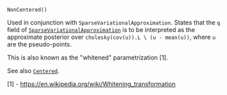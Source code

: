 ```
NonCentered()
```

Used in conjunction with `SparseVariationalApproximation`. States that the `q` field of [`SparseVariationalApproximation`](@ref) is to be interpreted as the approximate posterior over `cholesky(cov(u)).L \ (u - mean(u))`, where `u` are the pseudo-points.

This is also known as the "whitened" parametrization [1].

See also [`Centered`](@ref).

[1] - https://en.wikipedia.org/wiki/Whitening_transformation
